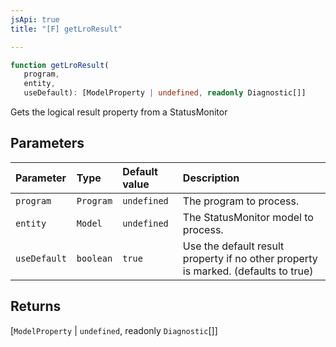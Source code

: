 ```yaml
---
jsApi: true
title: "[F] getLroResult"

---
```

```ts
function getLroResult(
   program, 
   entity, 
   useDefault): [ModelProperty | undefined, readonly Diagnostic[]]
```

Gets the logical result property from a StatusMonitor

## Parameters

| Parameter | Type | Default value | Description |
| :------ | :------ | :------ | :------ |
| `program` | `Program` | `undefined` | The program to process. |
| `entity` | `Model` | `undefined` | The StatusMonitor model to process. |
| `useDefault` | `boolean` | `true` | Use the default result property if no other property is marked. (defaults to true) |

## Returns

[`ModelProperty` \| `undefined`, readonly `Diagnostic`[]]
